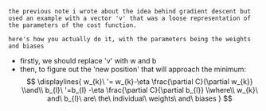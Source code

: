 ~~~
the previous note i wrote about the idea behind gradient descent but used an example with a vector 'v' that was a loose representation of the parameters of the cost function.

here's how you actually do it, with the parameters being the weights and biases
~~~
- firstly, we should replace 'v' with w and b
- then, to figure out the 'new position' that will approach the minimum:
  $$
\displaylines{
w_{k}\ '= w_{k}-\eta \frac{\partial C}{\partial w_{k}}
\\and\\
b_{l}\ '=b_{l} -\eta \frac{\partial C}{\partial b_{l}}
\\where\\ w_{k}\ and\ b_{l}\ are\ the\ individual\ weights\ and\ biases
}
$$
